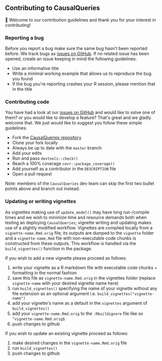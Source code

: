 ## Contributing to CausalQueries

:tada: Welcome to our contribution guidelines and thank you for your interest in contributing! 

  
### Reporting a bug
  
  Before you report a bug make sure the same bug hasn't been reported before. We track bugs as [issues on GitHub](https://github.com/macartan/CausalQueries/issues). 
  If no related issue has been opened, create an issue keeping in mind the following guidelines:
  
  - Use an informative title
  - Write a minimal working example that allows us to reproduce the bug you found
  - If the bug you're reporting crashes your R session, please mention that in the title
  
### Contributing code
  
  You have had a look at our [issues on GitHub](https://github.com/macartan/CausalQueries/issues) and would like to solve one of them? or you would like to develop a feature? 
  That's great and we gladly welcome that. We just would like to suggest you follow these simple guidelines:
  
  - Fork the [CausalQueries repository](https://github.com/macartan/CausalQueries) 
  - Clone your fork locally 
  - Always be up to date with the `master` branch
  - Add your edits
  - Run and pass `devtools::check()`
  - Reach a 100% coverage `covr::package_coverage()`
  - Add yourself as a contributor in the `DESCRIPTION` file
  - Open a pull request
  
  
  Note: members of the `CausalQueries` dev team can skip the first two bullet points above and branch out instead.
  
### Updating or writing vignettes 
  
  As vignettes making use of `update_model()` may have long run-/compile times and we wish to minimize time and resource demands both when 
  testing an deploying `CausalQueries`; vignette writing and updating makes use of a slightly modified workflow. 
  Vignettes are complied locally from a `vignette-name.Rmd.orig` file; its outputs are dumped to the `vignette` folder and a `vignette-name.Rmd` 
  file with non-executable code chunks is constructed from these outputs. This workflow is handled via the `build_vignettes()` function in 
  the package.
  
  If you wish to add a new vignette please proceed as follows: 
  
  1. write your vignette as a R markdown file with executable code chunks + formatting in the normal fashion
  2. save this file as `vignette-name.Rmd.orig` in the vignettes folder (replace `vignette-name` with your desired vignette name here)
  3. run `build_vignettes()` specifying the name of your vignette without any file extension as an optional argument i.e. `build_vignettes("vignette-name")` 
  4. add your vignette's name as a default in the `vignettes` argument of `build_vignettes()`
  5. add your `vignette-name.Rmd.orig` to the `.Rbuildignore` file like so `^vignette-name.Rmd.orig$`
  6. push changes to github 
  
  If you wish to update an existing vignette proceed as follows: 
  
  1. make desired changes in the `vignette-name.Rmd.orig` file 
  2. run `build_vignettes()` 
  3. push changes to github
  
